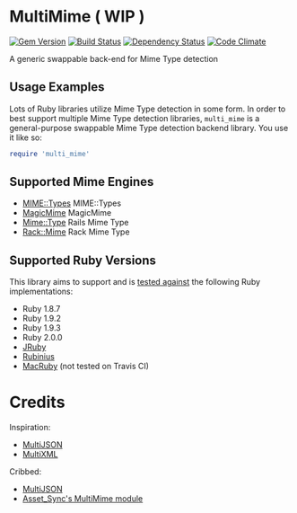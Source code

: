 # MultiMime ( WIP )
[![Gem Version](https://badge.fury.io/rb/multi_mime.png)][gem]
[![Build Status](https://secure.travis-ci.org/karlfreeman/multi_mime.png?branch=master)][travis]
[![Dependency Status](https://gemnasium.com/karlfreeman/multi_mime.png?travis)][gemnasium]
[![Code Climate](https://codeclimate.com/github/karlfreeman/multi_mime.png)][codeclimate]

[gem]: https://rubygems.org/gems/multi_mime
[travis]: http://travis-ci.org/karlfreeman/multi_mime
[gemnasium]: https://gemnasium.com/karlfreeman/multi_mime
[codeclimate]: https://codeclimate.com/github/karlfreeman/multi_mime

A generic swappable back-end for Mime Type detection

## Usage Examples
Lots of Ruby libraries utilize Mime Type detection in some form. In order to best support multiple Mime Type detection libraries, `multi_mime` is a general-purpose swappable Mime Type detection backend library. You
use it like so:

```ruby
require 'multi_mime'
```

## Supported Mime Engines

* [MIME::Types](https://github.com/halostatue/mime-types) MIME::Types
* [MagicMime](https://github.com/minad/mimemagic) MagicMime
* [Mime::Type](http://api.rubyonrails.org/classes/Mime/Type.html) Rails Mime Type
* [Rack::Mime](http://rack.rubyforge.org/doc/Rack/Mime.html) Rack Mime Type


## Supported Ruby Versions
This library aims to support and is [tested against][travis] the following Ruby
implementations:

* Ruby 1.8.7
* Ruby 1.9.2
* Ruby 1.9.3
* Ruby 2.0.0
* [JRuby][]
* [Rubinius][]
* [MacRuby][] (not tested on Travis CI)

[jruby]: http://www.jruby.org/
[rubinius]: http://rubini.us/
[macruby]: http://www.macruby.org/


# Credits

Inspiration:

- [MultiJSON](https://github.com/intridea/multi_json)
- [MultiXML](https://github.com/sferik/multi_xml)

Cribbed:

- [MultiJSON](https://github.com/intridea/multi_json)
- [Asset_Sync's MultiMime module](https://github.com/rumblelabs/asset_sync/commit/9333bd01ae1a7cf2ffa046b8390fbc4165c38030)